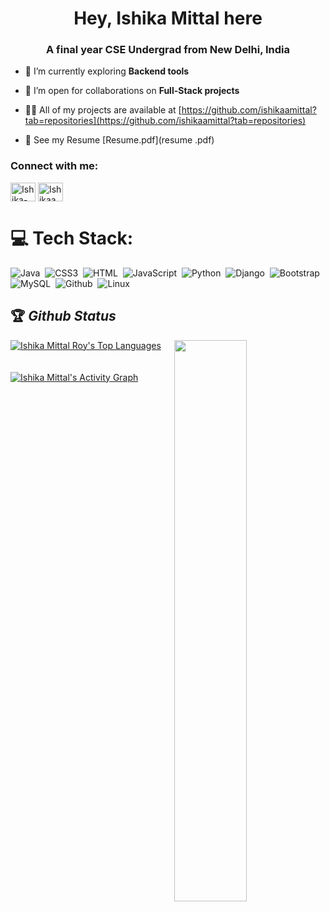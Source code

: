 <h1 align="center">Hey, Ishika Mittal here</h1>
<h3 align="center">A final year CSE Undergrad from New Delhi, India</h3>

- 🌱 I’m currently exploring **Backend tools**

- 👯 I’m open for collaborations on **Full-Stack projects**

- 👨‍💻 All of my projects are available at [https://github.com/ishikaamittal?tab=repositories](https://github.com/ishikaamittal?tab=repositories)

- 📄 See my Resume [Resume.pdf](resume .pdf)

<h3 align="left">Connect with me:</h3>
<p align="left">
<a href="https://www.linkedin.com/in/ishika-mittal-2a3242183/" target="blank"><img align="center" src="https://raw.githubusercontent.com/rahuldkjain/github-profile-readme-generator/master/src/images/icons/Social/linked-in-alt.svg" alt="Ishika-mittal" height="30" width="40" /></a>
<a href="https://leetcode.com/mittalishika1801/" target="blank"><img align="center" src="https://raw.githubusercontent.com/rahuldkjain/github-profile-readme-generator/master/src/images/icons/Social/leet-code.svg" alt="Ishikaamittal" height="30" width="40" /></a>
</p>

# 💻 Tech Stack:
![Java](https://img.shields.io/badge/Java-ED8B00?style=for-the-badge&logo=java&logoColor=white)&nbsp;
![CSS3](https://img.shields.io/badge/css3-%231572B6.svg?style=for-the-badge&logo=css3&logoColor=white)&nbsp;
![HTML](https://img.shields.io/badge/html5-%23E34F26.svg?style=for-the-badge&logo=html5&logoColor=white)&nbsp;
![JavaScript](https://img.shields.io/badge/javascript-%23323330.svg?style=for-the-badge&logo=javascript&logoColor=%23F7DF1E)&nbsp;
![Python](https://img.shields.io/badge/python-3670A0?style=for-the-badge&logo=python&logoColor=ffdd54)&nbsp;
![Django](https://img.shields.io/badge/Django-092E20?style=for-the-badge&logo=django&logoColor=white)&nbsp;
![Bootstrap](https://img.shields.io/badge/bootstrap-%23563D7C.svg?style=for-the-badge&logo=bootstrap&logoColor=white)&nbsp;
![MySQL](https://img.shields.io/badge/mysql-%2300f.svg?style=for-the-badge&logo=mysql&logoColor=white)&nbsp;
![Github](https://img.shields.io/badge/GitHub-F9AB00?style=for-the-badge&logo=GitHub&logoColor=white)&nbsp;
![Linux](https://img.shields.io/badge/Linux-F9AB00?style=for-the-badge&logo=Linux&logoColor=white)&nbsp;



## 🏆 *Github Status*

<img  src="https://github-readme-stats.vercel.app/api?username=ishikaamittal&show_icons=true&hide_border=true&theme=dark" width="48%" align="right" >
 <a href="https://github.com/ishikaamittal/github-readme-stats"><img alt="Ishika Mittal Roy's Top Languages" src="https://github-readme-stats.vercel.app/api/top-langs/?username=ishikaamittal&langs_count=8&count_private=true&layout=compact&theme=react&hide_border=true&bg_color=0D1117" /></a>
  <br/><br>
<br>
<a href="https://github.com/ishikaamittal/github-readme-activity-graph"><img alt="Ishika Mittal's Activity Graph" src="https://activity-graph.herokuapp.com/graph?username=ishikaamittal&bg_color=0D1117&color=5BCDEC&line=5BCDEC&point=FFFFFF&hide_border=true" /></a>
